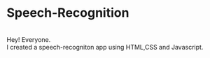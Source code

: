 # Speech-Recognition
<br>
Hey! Everyone.
<br>
I created a speech-recogniton app using HTML,CSS and Javascript.
